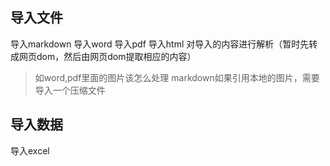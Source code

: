 ## 导入文件
导入markdown
导入word
导入pdf
导入html
对导入的内容进行解析（暂时先转成网页dom，然后由网页dom提取相应的内容）
> 如word,pdf里面的图片该怎么处理
> markdown如果引用本地的图片，需要导入一个压缩文件
## 导入数据
导入excel